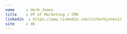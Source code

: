 ```yaml
---
name     : Herb Jones
title    : VP of Marketing / CMO
linkedin  : https://www.linkedin.com/in/herbjones1/
site     : db
---
```

